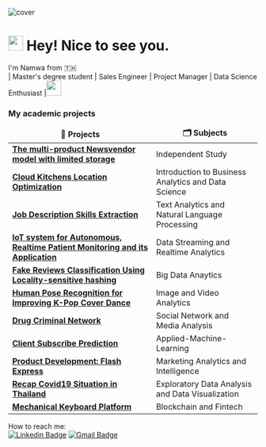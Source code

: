 ![cover](https://user-images.githubusercontent.com/90306227/183274635-020def35-379a-40eb-b61c-822aeb5b0220.png)
<h1><img src="https://slackmojis.com/emojis/30796-meow_derpy/download" width="30"/> Hey! Nice to see you.</h1>
<p>I'm Namwa from 🇹🇭 </br> 
| Master's degree student | Sales Engineer | Project Manager | Data Science Enthusiast |<img src="https://slackmojis.com/emojis/4239-blob-hearts/download" width="30"/>
</p>
<h3>My academic projects</h3>
<table>
  <thead align="center">
    <tr border: none;>
      <td><b>🌟 Projects</b></td>
      <td><b>🗂 Subjects</b></td>
    </tr>
  </thead>
  <tbody>
    <tr>
      <td><a href="https://github.com/Namwaa/The-multi-product-newsvendor-model-with-limited-storage-for-Cloud-kitchen"><b>The multi-product Newsvendor model with limited storage</b></a></td>
      <td>Independent Study</td> 
    </tr>
    <tr>
      <td><a href="https://github.com/Namwaa/Cloud-Kitchens-Location-Optimization-Project"><b>Cloud Kitchens Location Optimization</b></a></td>
      <td>Introduction to Business Analytics and Data Science</td> 
    </tr>
    <tr>
      <td><a href="https://github.com/Namwaa/NLP_Project"><b>Job Description Skills Extraction</b></a></td>
      <td>Text Analytics and Natural Language Processing</td> 
    </tr>
    <tr>
      <td><a href="https://github.com/Namwaa/Data-streaming-and-realtime-analytics-Project"><b>IoT system for Autonomous, Realtime Patient Monitoring and its Application</b></a></td>
      <td>Data Streaming and Realtime Analytics</td> 
    </tr>
    <tr>
      <td><a href="https://github.com/Namwaa/Big-data-anaytics-project"><b>Fake Reviews Classification Using Locality-sensitive hashing</b></a></td>
      <td>Big Data Anaytics</td> 
    </tr>
    <tr>
      <td><a href="https://github.com/Namwaa/Image_and_video_analytics_project"><b>Human Pose Recognition for Improving K-Pop Cover Dance</b></a></td>
      <td>Image and Video Analytics</td> 
    </tr>
    <tr>
      <td><a href="https://github.com/Namwaa/Social-network-and-media-analysis-project"><b>Drug Criminal Network</b></a></td>
      <td>Social Network and Media Analysis</td> 
    </tr>
    <tr>
      <td><a href="https://github.com/Namwaa/Applied-Machine-Learning-Project"><b>Client Subscribe Prediction</b></a></td>
      <td>Applied-Machine-Learning</td> 
    </tr>
        <tr>
      <td><a href="https://github.com/Namwaa/Marketing-analytics-and-intelligence-project"><b>Product Development: Flash Express</b></a></td>
      <td>Marketing Analytics and Intelligence</td> 
    </tr>
    <tr>
      <td><a href="https://github.com/Namwaa/Data_Visualization_Project"><b>Recap Covid19 Situation in Thailand</b></a></td>
      <td>Exploratory Data Analysis and Data Visualization</td> 
    </tr>
    <tr>
      <td><a href="https://github.com/Namwaa/Blockchain_Project_Mechanical_Keyboard_Platform"><b>Mechanical Keyboard Platform</b></a></td>
      <td>Blockchain and Fintech</td> 
    </tr>
  </tbody>
</table>

How to reach me:<br/>
[![Linkedin Badge](https://img.shields.io/badge/-Rakchanok-blue?style=flat&logo=Linkedin&logoColor=white&link=https://bit.ly/3qC7QSl)](https://bit.ly/3qC7QSl)
[![Gmail Badge](https://img.shields.io/badge/-Rakchanok-ff69b4?style=flat&logo=Gmail&logoColor=white&link=mailto:rakchanok.t@hotmail.co.th)](mailto:rakchanok.t@hotmail.co.th)

